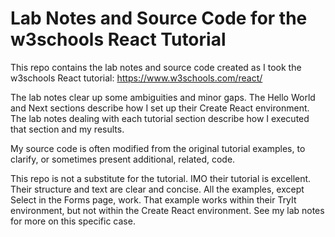# Lab Notes and Source Code for the w3schools React Tutorial
This repo contains the lab notes and source code created as I took the w3schools React tutorial: https://www.w3schools.com/react/

The lab notes clear up some ambiguities and minor gaps. The Hello World and Next sections describe how I set up their Create React environment. The lab notes dealing with each tutorial section describe how I executed that section and my results. 

My source code is often modified from the original tutorial examples, to clarify, or sometimes present additional, related, code.

This repo is not a substitute for the tutorial. IMO their tutorial is excellent. Their structure and text are clear and concise. All the examples, except Select in the Forms page, work. That example works within their TryIt environment, but not within the Create React environment. See my lab notes for more on this specific case.



